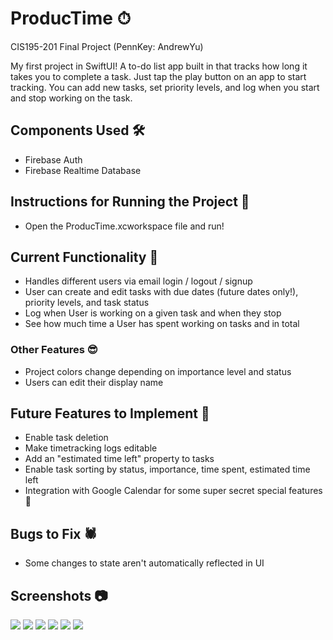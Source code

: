 # ProducTime ⏱

CIS195-201 Final Project (PennKey: AndrewYu)

 My first project in SwiftUI! A to-do list app built in that tracks how long it takes you to complete a task. Just tap the play button on an app to start tracking.
 You can add new tasks, set priority levels, and log when you start and stop working on the task. 

## Components Used 🛠
- Firebase Auth
- Firebase Realtime Database

## Instructions for Running the Project 📝
- Open the ProducTime.xcworkspace file and run!

## Current Functionality 💪
* Handles different users via email login / logout / signup
* User can create and edit tasks with due dates (future dates only!), priority levels, and task status
* Log when User is working on a given task and when they stop
* See how much time a User has spent working on tasks and in total

### Other Features 😎
* Project colors change depending on importance level and status
* Users can edit their display name

## Future Features to Implement 🔬
- Enable task deletion
- Make timetracking logs editable
- Add an "estimated time left" property to tasks
- Enable task sorting by status, importance, time spent, estimated time left
- Integration with Google Calendar for some super secret special features 🤫

## Bugs to Fix 🕷
- Some changes to state aren't automatically reflected in UI

## Screenshots 📷
![](images/Plan.png) ![](images/Track.png) ![](images/Reflect.png)
![](images/AddNewTask.png) ![](images/EditTask.png) ![](images/TaskDetails.png)
